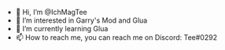 - 👋 Hi, I’m @IchMagTee
- 👀 I’m interested in Garry's Mod and Glua
- 🌱 I’m currently learning Glua
- 📫 How to reach me, you can reach me on Discord: Tee#0292
